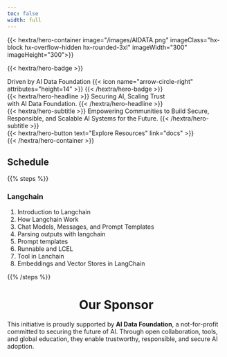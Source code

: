 ```yaml
---
toc: false
width: full
---
```


{{< hextra/hero-container image="/images/AIDATA.png"
 imageClass="hx-block hx-overflow-hidden hx-rounded-3xl"
 imageWidth="300" imageHeight="300">}}

{{< hextra/hero-badge >}}
  <div class="hx-w-2 hx-h-2 hx-rounded-full hx-bg-primary-400"></div>
  <span>Driven by AI Data Foundation</span>
  {{< icon name="arrow-circle-right" attributes="height=14" >}}
{{< /hextra/hero-badge >}}

<div class="hx-mt-6 hx-mb-6">
{{< hextra/hero-headline >}}
  Securing AI, Scaling Trust  &nbsp;<br class="sm:hx-block hx-hidden" />with AI Data Foundation.
{{< /hextra/hero-headline >}}
</div>

<div class="hx-mb-12">
{{< hextra/hero-subtitle >}}
  Empowering Communities to Build Secure, Responsible, and Scalable AI Systems for the Future.
{{< /hextra/hero-subtitle >}}
</div>

<div class="hx-mb-6">
{{< hextra/hero-button text="Explore Resources" link="docs" >}}
</div>

<div class="hx-mt-6"></div>
{{< /hextra/hero-container >}}


## Schedule

{{% steps %}}

### Langchain 

1. Introduction to Langchain
2. How Langchain Work
3. Chat Models, Messages, and Prompt Templates
4. Parsing outputs with langchain
5. Prompt templates
6. Runnable and LCEL
6. Tool in Lanchain
7. Embeddings and Vector Stores in LangChain


  

{{% /steps %}}

<center> <h1> Our Sponsor </h1> </center>

This initiative is proudly supported by **AI Data Foundation**, a not-for-profit committed to securing the future of AI. Through open collaboration, tools, and global education, they enable trustworthy, responsible, and secure AI adoption.


